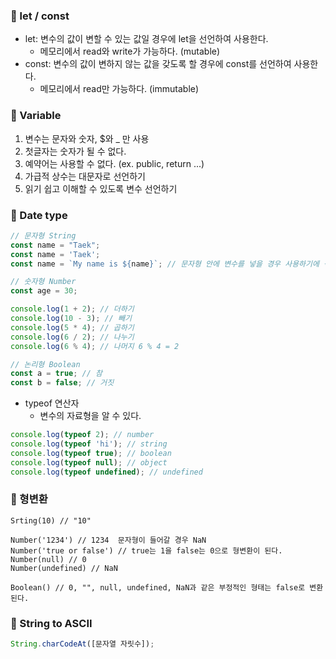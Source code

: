 ### __📑 let / const__

* let: 변수의 값이 변할 수 있는 값일 경우에 let을 선언하여 사용한다.
    * 메모리에서 read와 write가 가능하다. (mutable) 
* const: 변수의 값이 변하지 않는 값을 갖도록 할 경우에 const를 선언하여 사용한다.
    * 메모리에서 read만 가능하다. (immutable)

### __📑 Variable__

1. 변수는 문자와 숫자, $와 _ 만 사용
2. 첫글자는 숫자가 될 수 없다.
3. 예약어는 사용할 수 없다. (ex. public, return ...)
4. 가급적 상수는 대문자로 선언하기
5. 읽기 쉽고 이해할 수 있도록 변수 선언하기

### __📑 Date type__

```javascript
// 문자형 String
const name = "Taek";
const name = 'Taek'; 
const name = `My name is ${name}`; // 문자형 안에 변수를 넣을 경우 사용하기에 적합하다.
```

```javascript
// 숫자형 Number
const age = 30;

console.log(1 + 2); // 더하기
console.log(10 - 3); // 빼기
console.log(5 * 4); // 곱하기
console.log(6 / 2); // 나누기
console.log(6 % 4); // 나머지 6 % 4 = 2
```

```javascript
// 논리형 Boolean
const a = true; // 참
const b = false; // 거짓
```

* typeof 연산자
   * 변수의 자료형을 알 수 있다.

```javascript
console.log(typeof 2); // number
console.log(typeof 'hi'); // string
console.log(typeof true); // boolean
console.log(typeof null); // object
console.log(typeof undefined); // undefined
```

### __📑 형변환__

```javascirpt
Srting(10) // "10"

Number('1234') // 1234  문자형이 들어갈 경우 NaN
Number('true or false') // true는 1을 false는 0으로 형변환이 된다.
Number(null) // 0
Number(undefined) // NaN

Boolean() // 0, "", null, undefined, NaN과 같은 부정적인 형태는 false로 변환된다.
```

### __📑 String to ASCII__

```javascript
String.charCodeAt([문자열 자릿수]);
```
